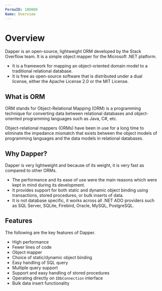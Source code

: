 ```yaml
---
PermaID: 100000
Name: Overview
---
```


# Overview

Dapper is an open-source, lightweight ORM developed by the Stack Overflow team. It is a simple object mapper for the Microsoft .NET platform. 

 - It is a framework for mapping an object-oriented domain model to a traditional relational database.
 - It is free as open-source software that is distributed under a dual license, either the Apache License 2.0 or the MIT License.

## What is ORM

ORM stands for Object-Relational Mapping (ORM) is a programming technique for converting data between relational databases and object-oriented programming languages such as Java, C#, etc.

Object-relational mappers (ORMs) have been in use for a long time to eliminate the impedance mismatch that exists between the object models of programming languages and the data models in relational databases.

## Why Dapper?

Dapper is very lightweight and because of its weight, it is very fast as compared to other ORMs.

 - The performance and its ease of use were the main reasons which were kept in mind during its development. 
 - It provides support for both static and dynamic object binding using transactions, stored procedures, or bulk inserts of data.
 - It is not database specific, it works across all .NET ADO providers such as SQL Server, SQLite, Firebird, Oracle, MySQL, PostgreSQL. 

## Features

The following are the key features of Dapper.

 - High performance
 - Fewer lines of code
 - Object mapper
 - Choice of static/dynamic object binding
 - Easy handling of SQL query
 - Multiple query support
 - Support and easy handling of stored procedures
 - Operating directly on `IDbConnection` interface
 - Bulk data insert functionality

